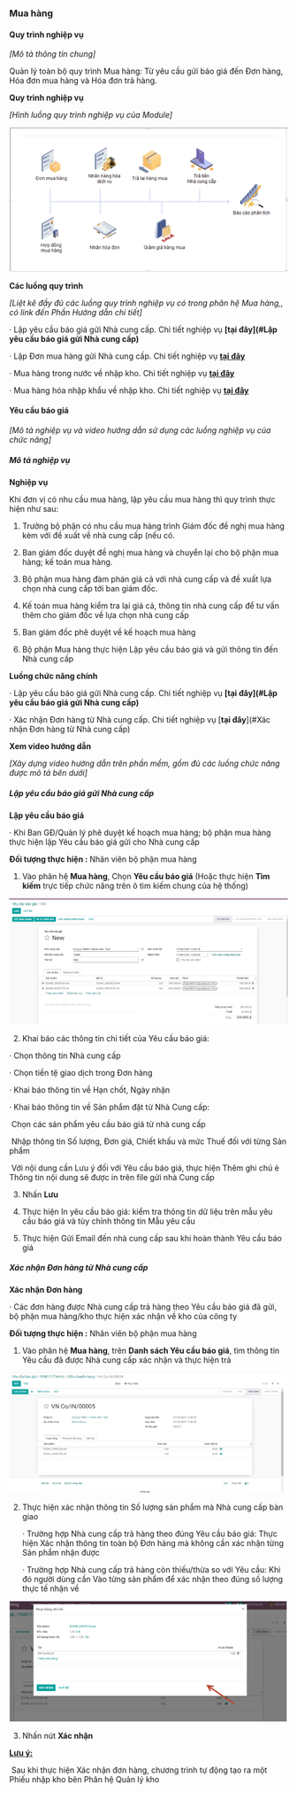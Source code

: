 ### **Mua hàng**

#### **Quy trình nghiệp vụ**

*[Mô tả thông tin chung]*

Quản lý toàn bộ quy trình Mua hàng: Từ yêu cầu gửi báo giá đến Đơn hàng, Hóa đơn mua hàng và Hóa đơn trả hàng.

**Quy trình nghiệp vụ**

*[Hình luồng quy trình nghiệp vụ của Module]*

![](..\finance\images\fin_MuaHang_QuyTrinh.png)

**Các luồng quy trình**

*[Liệt kê đầy đủ các luồng quy trình nghiệp vụ có trong phân hệ Mua hàng,, có link đến Phần Hướng dẫn chi tiết]*

·     Lập yêu cầu báo giá gửi Nhà cung cấp. Chi tiết nghiệp vụ **[tại đây](#Lập yêu cầu báo giá gửi Nhà cung cấp)**

·     Lập Đơn mua hàng gửi Nhà cung cấp. Chi tiết nghiệp vụ [**tại đây**](#_Xác_nhận_Đơn)

·     Mua hàng trong nước về nhập kho. Chi tiết nghiệp vụ [**tại đây**](#_Mua_hàng_trong)

·     Mua hàng hóa nhập khẩu về nhập kho. Chi tiết nghiệp vụ [**tại đây**](#_Mua_hàng_hóa)

#### **Yêu cầu báo giá**

*[Mô tả nghiệp vụ và video hướng dẫn sử dụng các luồng nghiệp vụ của chức năng]*

##### **Mô tả nghiệp vụ**

**Nghiệp vụ**

Khi đơn vị có nhu cầu mua hàng, lập yêu cầu mua hàng thì quy trình thực hiện như sau:

1. Trưởng bộ phận có nhu cầu mua hàng trình Giám đốc đề nghị mua hàng kèm với đề xuất về nhà cung cấp (nếu có.

2. Ban giám đốc duyệt đề nghị mua hàng và chuyển lại cho bộ phận mua hàng; kế toán mua hàng.

3. Bộ phận mua hàng đàm phán giá cả với nhà cung cấp và đề xuất lựa chọn nhà cung cấp tới ban giám đốc.

4. Kế toán mua hàng kiểm tra lại giá cả, thông tin nhà cung cấp để tư vấn thêm cho giám đốc về lựa chọn nhà cung cấp

5. Ban giám đốc phê duyệt về kế hoạch mua hàng

6. Bộ phận Mua hàng thực hiện Lập yêu cầu báo giá và gửi thông tin đến Nhà cung cấp

**Luồng chức năng chính**

·     Lập yêu cầu báo giá gửi Nhà cung cấp. Chi tiết nghiệp vụ **[tại đây](#Lập yêu cầu báo giá gửi Nhà cung cấp)**

·     Xác nhận Đơn hàng từ Nhà cung cấp. Chi tiết nghiệp vụ [**tại đây**](#Xác nhận Đơn hàng từ Nhà cung cấp)

**Xem video hướng dẫn**

*[Xây dựng video hướng dẫn trên phần mềm, gồm đủ các luồng chức năng được mô tả bên dưới]*

##### **Lập yêu cầu báo giá gửi Nhà cung cấp**

**Lập yêu cầu báo giá**

·     Khi Ban GĐ/Quản lý phê duyệt kế hoạch mua hàng; bộ phận mua hàng thực hiện lập Yêu cầu báo giá gửi cho Nhà cung cấp

**Đối tượng thực hiện :** Nhân viên bộ phận mua hàng 

1. Vào phân hệ **Mua hàng**, Chọn **Yêu cầu báo giá** (Hoặc thực hiện **Tìm kiếm** trực tiếp chức năng trên ô tìm kiếm chung của hệ thống)

![](images/fin_MuaHang_YCBG_1.png)

2. Khai báo các thông tin chi tiết của Yêu cầu báo giá:

·     Chọn thông tin Nhà cung cấp

·     Chọn tiền tệ giao dịch trong Đơn hàng

·     Khai báo thông tin về Hạn chốt, Ngày nhận

·     Khai báo thông tin về Sản phẩm đặt từ Nhà Cung cấp: 

​			Chọn các sản phẩm yêu cầu báo giá từ nhà cung cấp

​			Nhập thông tin Số lượng, Đơn giá, Chiết khấu và mức Thuế đối với từng Sản phẩm

​			Với nội dung cần Lưu ý đối với Yêu cầu báo giá, thực hiện Thêm ghi chú è Thông tin nội dung sẽ được in trên file gửi nhà 	Cung cấp

3. Nhấn **Lưu**

4. Thực hiện In yêu cầu báo giá: kiểm tra thông tin dữ liệu trên mẫu yêu cầu báo giá và tùy chỉnh thông tin Mẫu yêu cầu

5. Thực hiện Gửi Email đến nhà cung cấp sau khi hoàn thành Yêu cầu báo giá

##### **Xác nhận Đơn hàng từ Nhà cung cấp**

**Xác nhận Đơn hàng**

·     Các đơn hàng được Nhà cung cấp trả hàng theo Yêu cầu báo giá đã gửi, bộ phận mua hàng/kho thực hiện xác nhận về kho của công ty

**Đối tượng thực hiện :** Nhân viên bộ phận mua hàng

1. Vào phân hệ **Mua hàng**, trên **Danh sách Yêu cầu báo giá**, tìm thông tin Yêu cầu đã được Nhà cung cấp xác nhận và thực hiện trả 

![](images/fin_MuaHang_YCBG_2.png)

2. Thực hiện xác nhận thông tin Số lượng sản phẩm mà Nhà cung cấp bàn giao

   ·     Trường hợp Nhà cung cấp trả hàng theo đúng Yêu cầu báo giá: Thực hiện Xác nhận thông tin toàn bộ Đơn hàng mà không cần xác nhận từng Sản phẩm nhận được

   ·     Trường hợp Nhà cung cấp trả hàng còn thiếu/thừa so với Yêu cầu: Khi đó người dùng cần Vào từng sản phẩm để xác nhận theo đúng số lượng thực tế nhận về

![](images/fin_MuaHang_YCBG_3.png)

3.  Nhấn nút **Xác nhận**

**<u>Lưu ý:</u>**

​	Sau khi thực hiện Xác nhận đơn hàng, chương trình tự động tạo ra một Phiếu nhập kho bên Phân hệ Quản lý kho

